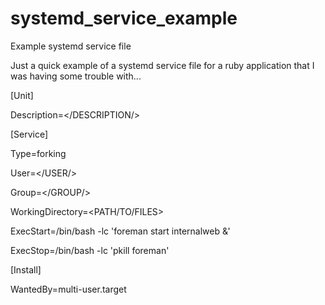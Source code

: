 # systemd_service_example
Example systemd service file

Just a quick example of a systemd service file for a ruby application that I was having some trouble with...

[Unit]

Description=</DESCRIPTION/>



[Service]

Type=forking

User=</USER/>

Group=</GROUP/>

WorkingDirectory=<PATH/TO/FILES>

ExecStart=/bin/bash -lc 'foreman start internalweb &'

ExecStop=/bin/bash -lc 'pkill foreman'



[Install]

WantedBy=multi-user.target
